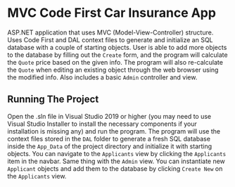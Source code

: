 # MVC Code First Car Insurance App

ASP.NET application that uses MVC (Model-View-Controller) structure. Uses Code First and DAL context files to generate and initialize an SQL database with a couple of starting objects. User is able to add more objects to the database by filling out the `Create` form, and the program will calculate the `Quote` price based on the given info. The program will also re-calculate the `Quote` when editing an existing object through the web browser using the modified info. Also includes a basic `Admin` controller and view.

## Running The Project

Open the .sln file in Visual Studio 2019 or higher (you may need to use Visual Studio Installer to install the necessary components if your installation is missing any) and run the program. The program will use the context files stored in the `DAL` folder to generate a fresh SQL database inside the `App_Data` of the project directory and initialize it with starting objects. You can navigate to the `Applicants` view by clicking the `Applicants` item in the navbar. Same thing with the `Admin` view. You can instantiate new `Applicant` objects and add them to the database by clicking `Create New` on the `Applicants` view.